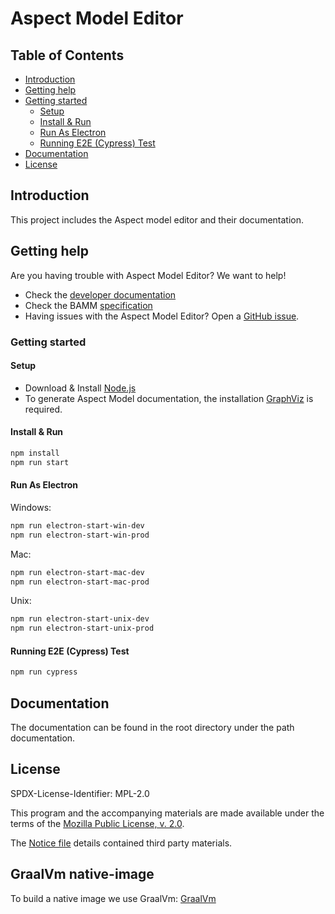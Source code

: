 # Aspect Model Editor

## Table of Contents

- [Introduction](#introduction)
- [Getting help](#getting-help)
- [Getting started](#getting-started)
  - [Setup](#setup)
  - [Install & Run](#install--run)
  - [Run As Electron](#run-as-electron)
  - [Running E2E (Cypress) Test](#running-e2e-cypress-test)
- [Documentation](#documentation)
- [License](#license)

## Introduction

This project includes the Aspect model editor and their documentation.

## Getting help

Are you having trouble with Aspect Model Editor? We want to help!

* Check the [developer documentation](https://openmanufacturingplatform.github.io)
* Check the
  BAMM [specification](https://openmanufacturingplatform.github.io/sds-documentation/bamm-specification/2.0.0/index.html)
* Having issues with the Aspect Model Editor? Open
  a [GitHub issue](https://github.com/eclipse-esmf/esmf-aspect-model-editor/issues).

### Getting started

#### Setup

* Download & Install [Node.js](https://nodejs.org/en/download/)
* To generate Aspect Model documentation, the installation [GraphViz](https://graphviz.org/download) is required.

#### Install & Run

```bash
npm install
npm run start
```

#### Run As Electron

Windows:

```bash
npm run electron-start-win-dev
npm run electron-start-win-prod
```

Mac:

```bash
npm run electron-start-mac-dev
npm run electron-start-mac-prod
```

Unix:

```bash
npm run electron-start-unix-dev
npm run electron-start-unix-prod
```

#### Running E2E (Cypress) Test

```bash
npm run cypress
```

## Documentation

The documentation can be found in the root directory under the path documentation.

## License

SPDX-License-Identifier: MPL-2.0

This program and the accompanying materials are made available under the terms of the
[Mozilla Public License, v. 2.0](LICENSE).

The [Notice file](NOTICE.md) details contained third party materials.

## GraalVm native-image

To build a native image we use GraalVm: [GraalVm](https://github.com/oracle/graal/tree/vm-ce-22.1.0)
